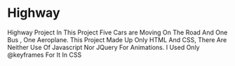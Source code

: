 # Highway
Highway Project In This Project Five Cars are Moving On The Road And One Bus , One Aeroplane. This Project Made Up Only HTML And CSS, There Are Neither Use Of Javascript Nor JQuery For Animations. I Used Only @keyframes For It In CSS
